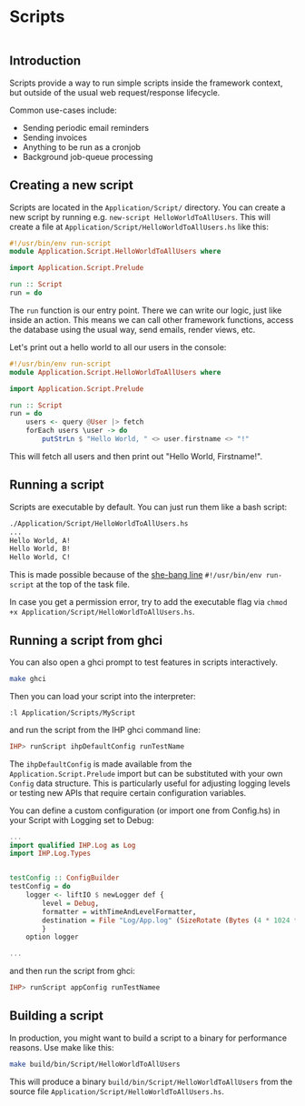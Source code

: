 # Scripts

```toc

```

## Introduction

Scripts provide a way to run simple scripts inside the framework context, but outside of the usual web request/response lifecycle.

Common use-cases include:

-   Sending periodic email reminders
-   Sending invoices
-   Anything to be run as a cronjob
-   Background job-queue processing

## Creating a new script

Scripts are located in the `Application/Script/` directory. You can create a new script by running e.g. `new-script HelloWorldToAllUsers`. This will create a file at `Application/Script/HelloWorldToAllUsers.hs` like this:

```haskell
#!/usr/bin/env run-script
module Application.Script.HelloWorldToAllUsers where

import Application.Script.Prelude

run :: Script
run = do
```

The `run` function is our entry point. There we can write our logic, just like inside an action. This means we can call other framework functions, access the database using the usual way, send emails, render views, etc.

Let's print out a hello world to all our users in the console:

```haskell
#!/usr/bin/env run-script
module Application.Script.HelloWorldToAllUsers where

import Application.Script.Prelude

run :: Script
run = do
    users <- query @User |> fetch
    forEach users \user -> do
        putStrLn $ "Hello World, " <> user.firstname <> "!"
```

This will fetch all users and then print out "Hello World, Firstname!".

## Running a script

Scripts are executable by default. You can just run them like a bash script:

```bash
./Application/Script/HelloWorldToAllUsers.hs
...
Hello World, A!
Hello World, B!
Hello World, C!
```

This is made possible because of the [she-bang line](https://en.wikipedia.org/wiki/Shebang_%28Unix%29) `#!/usr/bin/env run-script` at the top of the task file.

In case you get a permission error, try to add the executable flag via `chmod +x Application/Script/HelloWorldToAllUsers.hs`.

## Running a script from ghci

You can also open a ghci prompt to test features in scripts interactively.

```bash
make ghci
```

Then you can load your script into the interpreter:
```
:l Application/Scripts/MyScript
```

and run the script from the IHP ghci command line:

```haskell
IHP> runScript ihpDefaultConfig runTestName
```

The `ihpDefaultConfig` is made available from the `Application.Script.Prelude` import but can be substituted
with your own `Config` data structure. This is particularly useful for adjusting logging levels or
testing new APIs that require certain configuration variables.

You can define a custom configuration (or import one from Config.hs) in your Script
with Logging set to Debug:

```haskell
...
import qualified IHP.Log as Log
import IHP.Log.Types


testConfig :: ConfigBuilder
testConfig = do
    logger <- liftIO $ newLogger def {
        level = Debug,
        formatter = withTimeAndLevelFormatter,
        destination = File "Log/App.log" (SizeRotate (Bytes (4 * 1024 * 1024)) 4) defaultBufSize
        }
    option logger

...
```

and then run the  script from ghci:

```haskell
IHP> runScript appConfig runTestNamee
```

## Building a script

In production, you might want to build a script to a binary for performance reasons. Use make like this:

```bash
make build/bin/Script/HelloWorldToAllUsers
```

This will produce a binary `build/bin/Script/HelloWorldToAllUsers` from the source file `Application/Script/HelloWorldToAllUsers.hs`.
